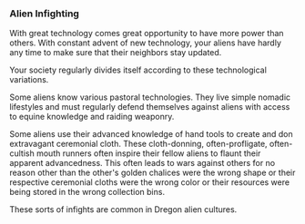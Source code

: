 ### Alien Infighting

With great technology comes great opportunity to have more power than others. With constant advent of new technology, your aliens have hardly any time to make sure that their neighbors stay updated.

Your society regularly divides itself according to these technological variations.

Some aliens know various pastoral technologies. They live simple nomadic lifestyles and must regularly defend themselves against aliens with access to equine knowledge and raiding weaponry.

Some aliens use their advanced knowledge of hand tools to create and don extravagant ceremonial cloth. These cloth-donning, often-profligate, often-cultish mouth runners often inspire their fellow aliens to flaunt their apparent advancedness. This often leads to wars against others for no reason other than the other's golden chalices were the wrong shape or their respective ceremonial cloths were the wrong color or their resources were being stored in the wrong collection bins.

These sorts of infights are common in Dregon alien cultures.
